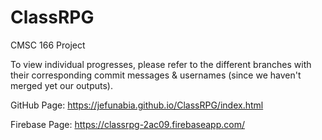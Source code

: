 # ClassRPG
CMSC 166 Project

To view individual progresses, please refer to the different branches with their corresponding commit messages & usernames (since we haven't merged yet our outputs).

GitHub Page: https://jefunabia.github.io/ClassRPG/index.html

Firebase Page: https://classrpg-2ac09.firebaseapp.com/
